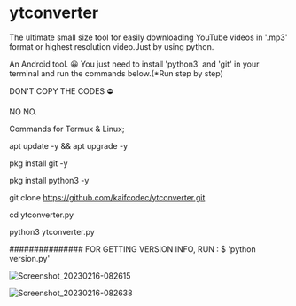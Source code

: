 # ytconverter


The ultimate small size tool for easily downloading YouTube videos in '.mp3' format or highest resolution video.Just by using python.

An Android tool.
😀
You just need to install 'python3' and 'git' in your terminal and run the commands below.(*Run step by step)

DON'T COPY THE CODES ⛔

NO NO.

Commands for Termux & Linux;

apt update -y && apt upgrade -y

pkg install git -y

pkg install python3 -y

git clone https://github.com/kaifcodec/ytconverter.git

cd ytconverter.py

python3 ytconverter.py

###############
FOR GETTING VERSION INFO,
 RUN :
$ 'python version.py'

![Screenshot_20230216-082615](https://user-images.githubusercontent.com/98528577/219256583-944c3679-1221-4941-b486-51216b979dae.png)

![Screenshot_20230216-082638](https://user-images.githubusercontent.com/98528577/219256609-a9e7b63a-7c4e-4f73-b482-6dbf565d0569.png)
